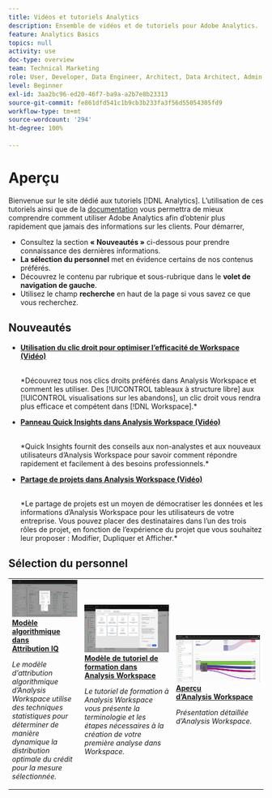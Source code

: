```yaml
---
title: Vidéos et tutoriels Analytics
description: Ensemble de vidéos et de tutoriels pour Adobe Analytics.
feature: Analytics Basics
topics: null
activity: use
doc-type: overview
team: Technical Marketing
role: User, Developer, Data Engineer, Architect, Data Architect, Admin, Leader
level: Beginner
exl-id: 3aa2bc96-ed20-46f7-ba9a-a2b7e8b23313
source-git-commit: fe861dfd541c1b9cb3b233fa3f56d55054305fd9
workflow-type: tm+mt
source-wordcount: '294'
ht-degree: 100%

---
```


# Aperçu

Bienvenue sur le site dédié aux tutoriels [!DNL Analytics].  Lʼutilisation de ces tutoriels ainsi que de la [documentation](https://experienceleague.adobe.com/docs/analytics/landing/home.html?lang=fr) vous permettra de mieux comprendre comment utiliser Adobe Analytics afin dʼobtenir plus rapidement que jamais des informations sur les clients.  Pour démarrer,
* Consultez la section **« Nouveautés »** ci-dessous pour prendre connaissance des dernières informations.
* **La sélection du personnel** met en évidence certains de nos contenus préférés.
* Découvrez le contenu par rubrique et sous-rubrique dans le **volet de navigation de gauche**.
* Utilisez le champ **recherche** en haut de la page si vous savez ce que vous recherchez.

## Nouveautés

* **[Utilisation du clic droit pour optimiser lʼefficacité de Workspace (Vidéo)](analysis-workspace/navigating-workspace-projects/right-click-for-workspace-efficiency.md)**

   <br>
   *Découvrez tous nos clics droits préférés dans Analysis Workspace et comment les utiliser. Des [!UICONTROL tableaux à structure libre] aux [!UICONTROL visualisations sur les abandons], un clic droit vous rendra plus efficace et compétent dans [!DNL Workspace].*

* **[Panneau Quick Insights dans Analysis Workspace (Vidéo)](analysis-workspace/using-panels/quick-insights-panel-in-analysis-workspace.md)**

   <br>
   *Quick Insights fournit des conseils aux non-analystes et aux nouveaux utilisateurs d’Analysis Workspace pour savoir comment répondre rapidement et facilement à des besoins professionnels.*

* **[Partage de projets dans Analysis Workspace (Vidéo)](analysis-workspace/curate-and-share-projects/project-sharing-in-analysis-workspace.md)**

   <br>
   *Le partage de projets est un moyen de démocratiser les données et les informations d’Analysis Workspace pour les utilisateurs de votre entreprise. Vous pouvez placer des destinataires dans l’un des trois rôles de projet, en fonction de l’expérience du projet que vous souhaitez leur proposer : Modifier, Dupliquer et Afficher.*

## Sélection du personnel

<table>
<tr>
  <td>
    <a href="analysis-workspace/attribution-iq/algorithmic-model-in-attribution-iq.md">
      <img alt="Modèle algorithmique dans Attribution IQ" src="assets/36205.jpg" />
    </a>
    <div>
      <a href="analysis-workspace/attribution-iq/algorithmic-model-in-attribution-iq.md">
    <strong>Modèle algorithmique dans Attribution IQ</strong>
    </a>
    </div>
    <p>
    <em>Le modèle d’attribution algorithmique d’Analysis Workspace utilise des techniques statistiques pour déterminer de manière dynamique la distribution optimale du crédit pour la mesure sélectionnée.</em>
    <p>
  </td>
   <td>
    <a href="analysis-workspace/navigating-workspace-projects/training-tutorial-template-in-analysis-workspace.md">
      <img alt="Modèle de tutoriel de formation dans Analysis Workspace" src="assets/33773.jpg" />
    </a>
    <div>
      <a href="analysis-workspace/navigating-workspace-projects/training-tutorial-template-in-analysis-workspace.md">
    <strong>Modèle de tutoriel de formation dans Analysis Workspace</strong>
    </a>
    </div>
    <p>
    <em>Le tutoriel de formation à Analysis Workspace vous présente la terminologie et les étapes nécessaires à la création de votre première analyse dans Workspace.</em>
    <p>
  </td>
  <td>
    <a href="analysis-workspace/analysis-workspace-basics/analysis-workspace-overview.md">
      <img alt="Image miniature de la vidéo « Aperçu dʼAnalysis Workspace »" src="assets/thumb_analysis-workspace-overview.png" />
    </a>
    <div>
      <a href="analysis-workspace/analysis-workspace-basics/analysis-workspace-overview.md">
    <strong>Aperçu d’Analysis Workspace</strong>
    </a>
    </div>
    <p>
    <em>Présentation détaillée dʼAnalysis Workspace.</em>
    <p>
  </td>
</tr>
</table>
